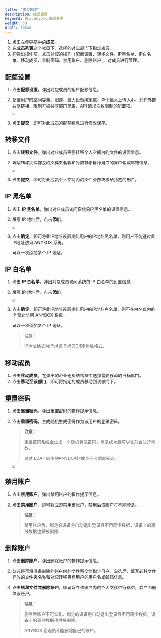 ```yaml
---
title: "成员管理"
description: 成员管理
keyword: 青云,anybox,成员管理
weight: 30
draft: false
---
```


1. 点击左侧导航中的**成员**。
2. 在**成员列表**这个栏目下，选择的对应部门下指定成员。
3. 在弹出操作项，点击对应的操作（配额设置、转移文件、IP黑名单、IP白名单、移动成员、重制密码、禁用账户、删除账户），对成员进行管理。

## 配额设置

1. 点击**配额设置**，弹出对应成员的用户配额信息。

2. 配置用户的空间容量、限速、最大设备绑定数、单个最大上传大小、允许外部共享链接、限制可被共享部门范围、API 请求次数限制的配置项。

   <img src="../../../_images/manager_menber05.png" style="zoom:50%;" />

3. 点击**提交**，即可对此成员的配额信息进行修改保存。

## 转移文件

1. 点击**转移文件**，弹出对应成员需要转移个人空间内的文件的设置信息。

2. 填写转移文件存放的文件夹名称和对应转移目标用户的用户名或邮箱信息。

   <img src="../../../_images/manager_menber06.png" style="zoom:50%;" />

3. 点击**提交**，即可将此成员个人空间内的文件全部转移给指定的用户。

## IP 黑名单

1. 点击 **IP 黑名单**，弹出对应成员访问系统的IP黑名单的设置信息。

2. 填写 IP 地址后，点击**添加**。

   <img src="../../../_images/manager_menber07.png" style="zoom:50%;" />

3. 点击**确定**，即可将此IP地址设置成此用户的IP地址黑名单，则用户不能通过此IP地址访问 ANYBOX 系统。

   可以一次添加多个 IP 地址。

## IP 白名单

1. 点击 **IP 白名单**，弹出对应成员访问系统的 IP 白名单的设置信息.

2. 填写 IP 地址后，点击**添加**。

   <img src="../../../_images/manager_menber08.png" style="zoom:50%;" />

3. 点击**确定**，即可将此IP地址设置成此用户的IP地址白名单，则不在白名单内的 IP 禁止访问 ANYBOX 系统。

   可以一次添加多个 IP 地址。

   > 注意：
   >
   > IP地址格式为IPv4或IPv6的CIDR地址格式。

## 移动成员

1. 点击**移动成员**，在弹出的企业组织结构框中选择需要移动的目标部门。
2. 点击**移动至该部门**，即可将指定的成员移动到该部门下。

## 重置密码

1. 点击**重置密码**，弹出重置密码的操作提示信息。

2. 点击**重置密码**，生成随机生成密码作为该用户的登录密码。

   > **注意：**
   >
   > 重置密码系统会生成一个随机登录密码，登录成功后可以在前台进行修改。
   >
   > 通过 LDAP 同步到ANYBOX的成员不可重置密码。

   <img src="../../../_images/manager_menber09.png" style="zoom:50%;" />

## 禁用账户

1. 点击**禁用账户**，弹出禁用账户的操作提示信息。

2. 点击**禁用账户**，即可将立即禁用该账户，禁用后该账户将不能登录。 

   > **注意：**
   >
   > 禁用账户后，绑定的设备将自动退出登录且不再同步数据，设备上的离线数据也将被删除。

## 删除账户

1. 点击**删除账户**，弹出删除账户的操作提示信息。

2. 勾选是否将准备删除的账户内的文件移交给指定用户。勾选后，填写转移文件存放的文件夹名称和对应转移目标用户的用户名或邮箱信息。

3. 点击**转移文件并删除账户**，即可将立该账户内的个人文件进行移交，并立即删除该账户。

   > **注意：**
   >
   > 删除后账户不可恢复。绑定的设备将自动退出登录且不再同步数据，设备上的离线数据也将被删除。
   >
   > ANYBOX 管理员不能删除⾃己的账户。
